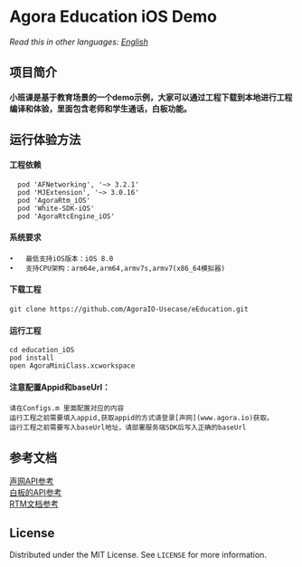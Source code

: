 # Agora Education iOS Demo

*Read this in other languages: [English](README.md)*

## 项目简介
#### 小班课是基于教育场景的一个demo示例，大家可以通过工程下载到本地进行工程编译和体验，里面包含老师和学生通话，白板功能。
## 运行体验方法
#### 工程依赖
```
  pod 'AFNetworking', '~> 3.2.1'
  pod 'MJExtension', '~> 3.0.16'
  pod 'AgoraRtm_iOS'
  pod 'White-SDK-iOS'
  pod 'AgoraRtcEngine_iOS'
```
#### 系统要求
	•	最低支持iOS版本：iOS 8.0
	•	支持CPU架构：arm64e,arm64,armv7s,armv7(x86_64模拟器)
#### 下载工程
```
git clone https://github.com/AgoraIO-Usecase/eEducation.git
```
#### 运行工程
```
cd education_iOS
pod install
open AgoraMiniClass.xcworkspace
```
#### 注意配置Appid和baseUrl：
```
请在Configs.m 里面配置对应的内容
运行工程之前需要填入appid,获取appid的方式请登录[声网](www.agora.io)获取。
运行工程之前需要写入baseUrl地址，请部署服务端SDK后写入正确的baseUrl
```
## 参考文档
[声网API参考](https://docs.agora.io/cn/Interactive%20Broadcast/API%20Reference/oc/docs/headers/Agora-Objective-C-API-Overview.html)        
[白板的API参考](https://developer.netless.link/docs/ios/overview/ios-introduction)              
[RTM文档参考](https://docs.agora.io/cn/Real-time-Messaging/RTM_product?platform=All%20Platforms)

<!-- LICENSE -->
## License

Distributed under the MIT License. See `LICENSE` for more information.

